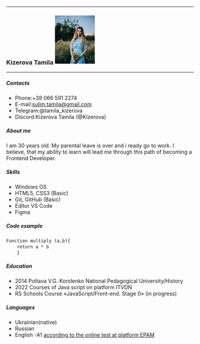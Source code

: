 ********
### Kizerova Tamila ![Tamila](https://github.com/Kizerova/rsschool-cv/blob/gh-pages/user_photo.jpg)
********
##### Contacts
* Phone:+38 066 591 2274  
* E-mail:sulim.tamila@gmail.com
* Telegram:@tamila_kizerova
* Discord:Kizerova Tamila (@Kizerova)
##### About me
I am 30 years old. My parental leave is over and i ready go to work.
I believe, that my ability to learn  will lead me through this path of becoming a Frontend Developer.  

##### Skills
* Windows OS 
* HTML5, CSS3 (Basic)
* Git, GitHub (Basic)
* Editor VS Code 
* Figma
##### Code example
```
Function multiply (a,b){
    return a * b
    }
```

##### Education
* 2014 Poltava V.G. Korolenko National Pedagogical University/History
* 2022 Courses of Java script on platform ITVDN
* RS Schools Course «JavaScript/Front-end. Stage 0» (in progress)
##### Languages
* Ukrainian(native)
* Russian
* English -A1 [according to the online test at platform EPAM](https://examinator.epam.com/Main/PersonalAssignments)
